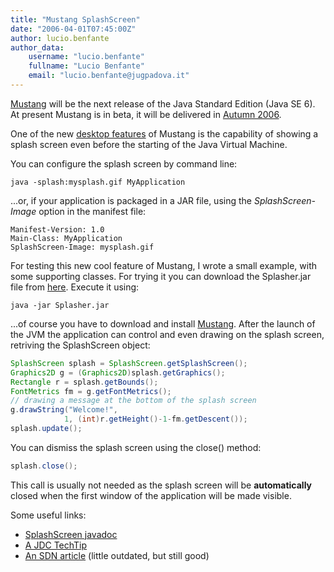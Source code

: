 ```yaml
---
title: "Mustang SplashScreen"
date: "2006-04-01T07:45:00Z"
author: lucio.benfante
author_data:
    username: "lucio.benfante"
    fullname: "Lucio Benfante"
    email: "lucio.benfante@jugpadova.it"
---
```

[Mustang](https://mustang.dev.java.net/) will be the next release of the Java Standard Edition (Java SE 6). At present Mustang is in beta, it will be delivered in [Autumn 2006](http://weblogs.java.net/blog/ray_gans/archive/2006/01/where_we_are_wi.html).

One of the new [desktop features](http://java.sun.com/developer/technicalArticles/J2SE/Desktop/mustang/index.html)
of Mustang is the capability of showing a splash screen even before the starting of the Java Virtual Machine.

You can configure the splash screen by command line:
```
java -splash:mysplash.gif MyApplication
```
...or, if your application is packaged in a JAR file, using the _SplashScreen-Image_ option in the manifest file:
```
Manifest-Version: 1.0
Main-Class: MyApplication
SplashScreen-Image: mysplash.gif
```
For testing this new cool feature of Mustang, I wrote a small example, with some supporting classes. For trying it you can download the Splasher.jar file from [here](http://www.snipurl.com/bencode). Execute it using:
```
java -jar Splasher.jar
```
...of course you have to download and install [Mustang](https://mustang.dev.java.net/).
After the launch of the JVM the application can control and even drawing on the splash screen, retriving the SplashScreen object:
```java
SplashScreen splash = SplashScreen.getSplashScreen();
Graphics2D g = (Graphics2D)splash.getGraphics();
Rectangle r = splash.getBounds();
FontMetrics fm = g.getFontMetrics();
// drawing a message at the bottom of the splash screen
g.drawString("Welcome!",
            1, (int)r.getHeight()-1-fm.getDescent());
splash.update();
```
You can dismiss the splash screen using the close() method:
```java
splash.close();
```
This call is usually not needed as the splash screen will be **automatically** closed when the first window of the application will be made visible.

Some useful links:

* [SplashScreen javadoc](http://download.java.net/jdk6/docs/api/java/awt/SplashScreen.html)
* [A JDC TechTip](http://java.sun.com/developer/JDCTechTips/2005/tt1115.html)
* [An SDN article](http://java.sun.com/developer/technicalArticles/J2SE/Desktop/mustang/splashscreen/) (little outdated, but still good)
